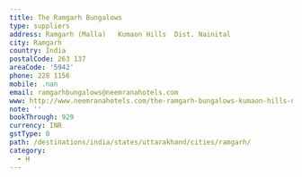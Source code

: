 ```yaml
---
title: The Ramgarh Bungalows
type: suppliers
address: Ramgarh (Malla)   Kumaon Hills  Dist. Nainital
city: Ramgarh
country: India
postalCode: 263 137
areaCode: '5942'
phone: 228 1156
mobile: .nan
email: ramgarhbungalows@neemranahotels.com
www: http://www.neemranahotels.com/the-ramgarh-bungalows-kumaon-hills-nainital
note: ''
bookThrough: 929
currency: INR
gstType: 0
path: /destinations/india/states/uttarakhand/cities/ramgarh/
category:
  - H
---
```


